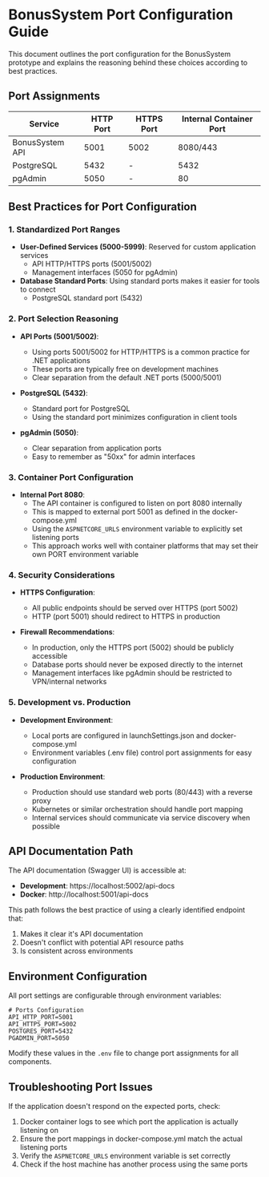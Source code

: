 # BonusSystem Port Configuration Guide

This document outlines the port configuration for the BonusSystem prototype and explains the reasoning behind these choices according to best practices.

## Port Assignments

| Service          | HTTP Port | HTTPS Port | Internal Container Port |
|------------------|-----------|------------|------------------------|
| BonusSystem API  | 5001      | 5002       | 8080/443               |
| PostgreSQL       | 5432      | -          | 5432                   |
| pgAdmin          | 5050      | -          | 80                     |

## Best Practices for Port Configuration

### 1. Standardized Port Ranges

- **User-Defined Services (5000-5999)**: Reserved for custom application services
  - API HTTP/HTTPS ports (5001/5002)
  - Management interfaces (5050 for pgAdmin)
- **Database Standard Ports**: Using standard ports makes it easier for tools to connect
  - PostgreSQL standard port (5432)

### 2. Port Selection Reasoning

- **API Ports (5001/5002)**:
  - Using ports 5001/5002 for HTTP/HTTPS is a common practice for .NET applications
  - These ports are typically free on development machines
  - Clear separation from the default .NET ports (5000/5001)
  
- **PostgreSQL (5432)**:
  - Standard port for PostgreSQL
  - Using the standard port minimizes configuration in client tools
  
- **pgAdmin (5050)**:
  - Clear separation from application ports
  - Easy to remember as "50xx" for admin interfaces

### 3. Container Port Configuration

- **Internal Port 8080**: 
  - The API container is configured to listen on port 8080 internally
  - This is mapped to external port 5001 as defined in the docker-compose.yml
  - Using the `ASPNETCORE_URLS` environment variable to explicitly set listening ports
  - This approach works well with container platforms that may set their own PORT environment variable

### 4. Security Considerations

- **HTTPS Configuration**:
  - All public endpoints should be served over HTTPS (port 5002)
  - HTTP (port 5001) should redirect to HTTPS in production
  
- **Firewall Recommendations**:
  - In production, only the HTTPS port (5002) should be publicly accessible
  - Database ports should never be exposed directly to the internet
  - Management interfaces like pgAdmin should be restricted to VPN/internal networks

### 5. Development vs. Production

- **Development Environment**:
  - Local ports are configured in launchSettings.json and docker-compose.yml
  - Environment variables (.env file) control port assignments for easy configuration
  
- **Production Environment**:
  - Production should use standard web ports (80/443) with a reverse proxy
  - Kubernetes or similar orchestration should handle port mapping
  - Internal services should communicate via service discovery when possible

## API Documentation Path

The API documentation (Swagger UI) is accessible at:

- **Development**: https://localhost:5002/api-docs
- **Docker**: http://localhost:5001/api-docs

This path follows the best practice of using a clearly identified endpoint that:
1. Makes it clear it's API documentation
2. Doesn't conflict with potential API resource paths
3. Is consistent across environments

## Environment Configuration

All port settings are configurable through environment variables:

```
# Ports Configuration
API_HTTP_PORT=5001
API_HTTPS_PORT=5002
POSTGRES_PORT=5432
PGADMIN_PORT=5050
```

Modify these values in the `.env` file to change port assignments for all components.

## Troubleshooting Port Issues

If the application doesn't respond on the expected ports, check:

1. Docker container logs to see which port the application is actually listening on
2. Ensure the port mappings in docker-compose.yml match the actual listening ports
3. Verify the `ASPNETCORE_URLS` environment variable is set correctly
4. Check if the host machine has another process using the same ports

